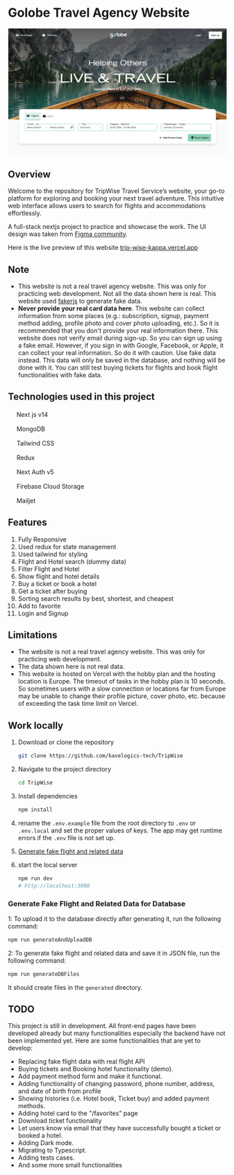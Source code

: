 # Golobe Travel Agency Website

![Home Screen Golobe Travel Agency](/preview.jpg)

## Overview

Welcome to the repository for TripWise Travel Service’s website, your go-to platform for exploring and booking your next travel adventure. This intuitive web interface allows users to search for flights and accommodations effortlessly.

A full-stack nextjs project to practice and showcase the work. The UI design was taken from [Figma community](https://www.figma.com/community/file/1182308758714734501/golobe-travel-agency-website).

Here is the live preview of this website [trip-wise-kappa.vercel.app](https://trip-wise-kappa.vercel.app/)

## Note

- This website is not a real travel agency website. This was only for practicing web development. Not all the data shown here is real. This website used [fakerjs](https://fakerjs.dev/) to generate fake data.
- **Never provide your real card data here**. This website can collect information from some places (e.g.: subscription, signup, payment method adding, profile photo and cover photo uploading, etc.). So it is recommended that you don't provide your real information there. This website does not verify email during sign-up. So you can sign up using a fake email. However, if you sign in with Google, Facebook, or Apple, it can collect your real information. So do it with caution. Use fake data instead. This data will only be saved in the database, and nothing will be done with it. You can still test buying tickets for flights and book flight functionalities with fake data.

## Technologies used in this project

<img src="https://nextjs.org/favicon.ico" width="16" height="16"> Next js v14

<img src="https://www.mongodb.com/assets/images/global/favicon.ico" width="16" height="16"> MongoDB

<img src="https://tailwindcss.com/favicons/favicon-32x32.png?v=3" width="16" height="16"> Tailwind CSS

<img src="https://redux.js.org/img/favicon/favicon.ico" width="16" height="16"> Redux

<img src="https://authjs.dev/favicon-32x32.png" width="16" height="16"> Next Auth v5

<img src="https://www.gstatic.com/mobilesdk/240501_mobilesdk/firebase_96dp.png" width="16" height="16"> Firebase Cloud Storage

<img src="https://assets.mailjet.com/lib/images/mailjetLogo/mj_logo_only_icon_color.png" width="16" height="16"> Mailjet

## Features

1. Fully Responsive
2. Used redux for state management
3. Used tailwind for styling
4. Flight and Hotel search (dummy data)
5. Filter Flight and Hotel
6. Show flight and hotel details
7. Buy a ticket or book a hotel
8. Get a ticket after buying
9. Sorting search results by best, shortest, and cheapest
10. Add to favorite
11. Login and Signup

## Limitations

- The website is not a real travel agency website. This was only for practicing web development.
- The data shown here is not real data.
- This website is hosted on Vercel with the hobby plan and the hosting location is Europe. The timeout of tasks in the hobby plan is 10 seconds. So sometimes users with a slow connection or locations far from Europe may be unable to change their profile picture, cover photo, etc. because of exceeding the task time limit on Vercel.

## Work locally

1. Download or clone the repository

   ```sh
   git clone https://github.com/kavelogics-tech/TripWise
   ```

2. Navigate to the project directory

   ```sh
   cd TripWise
   ```

3. Install dependencies

   ```sh
   npm install
   ```

4. rename the `.env.example` file from the root directory to `.env` or `.env.local` and set the proper values of keys. The app may get runtime errors if the `.env` file is not set up.
5. [Generate fake flight and related data](#generate-fake-flight-data-for-database)
6. start the local server

   ```sh
   npm run dev
   # http://localhost:3000
   ```

### Generate Fake Flight and Related Data for Database

1: To upload it to the database directly after generating it, run the following command:

```bash
npm run generateAndUploadDB
```

2: To generate fake flight and related data and save it in JSON file, run the following command:

```bash
npm run generateDBFiles
```

It should create files in the `generated` directory.

## TODO

This project is still in development. All front-end pages have been developed already but many functionalities especially the backend have not been implemented yet. Here are some functionalities that are yet to develop:

- Replacing fake flight data with real flight API
- Buying tickets and Booking hotel functionality (demo).
- Add payment method form and make it functional.
- Adding functionality of changing password, phone number, address, and date of birth from profile
- Showing histories (i.e. Hotel book, Ticket buy) and added payment methods.
- Adding hotel card to the "/favorites" page
- Download ticket functionality
- Let users know via email that they have successfully bought a ticket or booked a hotel.
- Adding Dark mode.
- Migrating to Typescript.
- Adding tests cases.
- And some more small functionalities
